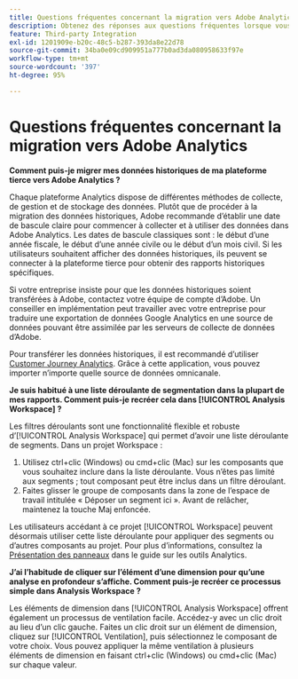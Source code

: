 ```yaml
---
title: Questions fréquentes concernant la migration vers Adobe Analytics
description: Obtenez des réponses aux questions fréquentes lorsque vous passez d’une plateforme tierce à Adobe.
feature: Third-party Integration
exl-id: 1201909e-b20c-48c5-b287-393da8e22d78
source-git-commit: 34ba0e09cd909951a777b0ad3da080958633f97e
workflow-type: tm+mt
source-wordcount: '397'
ht-degree: 95%

---
```


# Questions fréquentes concernant la migration vers Adobe Analytics

**Comment puis-je migrer mes données historiques de ma plateforme tierce vers Adobe Analytics ?**

Chaque plateforme Analytics dispose de différentes méthodes de collecte, de gestion et de stockage des données. Plutôt que de procéder à la migration des données historiques, Adobe recommande d’établir une date de bascule claire pour commencer à collecter et à utiliser des données dans Adobe Analytics. Les dates de bascule classiques sont : le début d’une année fiscale, le début d’une année civile ou le début d’un mois civil. Si les utilisateurs souhaitent afficher des données historiques, ils peuvent se connecter à la plateforme tierce pour obtenir des rapports historiques spécifiques.

Si votre entreprise insiste pour que les données historiques soient transférées à Adobe, contactez votre équipe de compte d’Adobe. Un conseiller en implémentation peut travailler avec votre entreprise pour traduire une exportation de données Google Analytics en une source de données pouvant être assimilée par les serveurs de collecte de données d’Adobe.

Pour transférer les données historiques, il est recommandé d’utiliser [Customer Journey Analytics](https://experienceleague.adobe.com/docs/analytics-platform/using/cja-overview/cja-overview.html?lang=fr). Grâce à cette application, vous pouvez importer n’importe quelle source de données omnicanale.

**Je suis habitué à une liste déroulante de segmentation dans la plupart de mes rapports. Comment puis-je recréer cela dans [!UICONTROL Analysis Workspace] ?**

Les filtres déroulants sont une fonctionnalité flexible et robuste d’[!UICONTROL Analysis Workspace] qui permet d’avoir une liste déroulante de segments. Dans un projet Workspace :

1. Utilisez ctrl+clic (Windows) ou cmd+clic (Mac) sur les composants que vous souhaitez inclure dans la liste déroulante. Vous n’êtes pas limité aux segments ; tout composant peut être inclus dans un filtre déroulant.
2. Faites glisser le groupe de composants dans la zone de l’espace de travail intitulée « Déposer un segment ici ». Avant de relâcher, maintenez la touche Maj enfoncée.

Les utilisateurs accédant à ce projet [!UICONTROL Workspace] peuvent désormais utiliser cette liste déroulante pour appliquer des segments ou d’autres composants au projet. Pour plus d’informations, consultez la [Présentation des panneaux](/help/analyze/analysis-workspace/c-panels/panels.md) dans le guide sur les outils Analytics.

**J’ai l’habitude de cliquer sur l’élément d’une dimension pour qu’une analyse en profondeur s’affiche. Comment puis-je recréer ce processus simple dans Analysis Workspace ?**

Les éléments de dimension dans [!UICONTROL Analysis Workspace] offrent également un processus de ventilation facile. Accédez-y avec un clic droit au lieu d’un clic gauche. Faites un clic droit sur un élément de dimension, cliquez sur [!UICONTROL Ventilation], puis sélectionnez le composant de votre choix. Vous pouvez appliquer la même ventilation à plusieurs éléments de dimension en faisant ctrl+clic (Windows) ou cmd+clic (Mac) sur chaque valeur.
